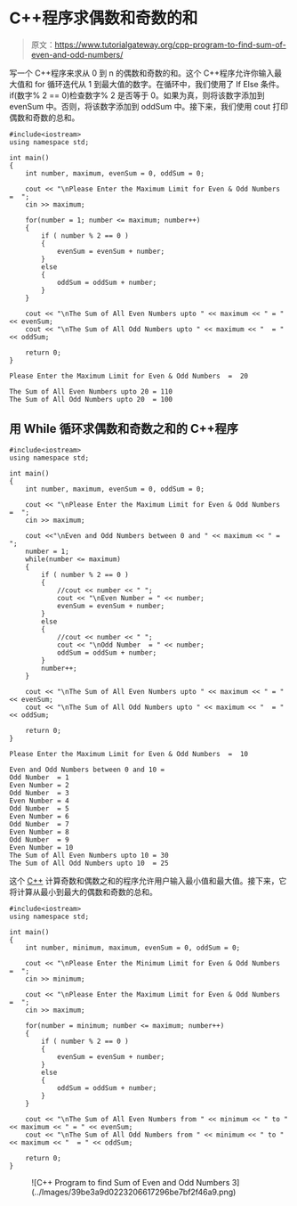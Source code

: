 # C++程序求偶数和奇数的和

> 原文：<https://www.tutorialgateway.org/cpp-program-to-find-sum-of-even-and-odd-numbers/>

写一个 C++程序来求从 0 到 n 的偶数和奇数的和。这个 C++程序允许你输入最大值和 for 循环迭代从 1 到最大值的数字。在循环中，我们使用了 If Else 条件。if(数字% 2 == 0)检查数字% 2 是否等于 0。如果为真，则将该数字添加到 evenSum 中。否则，将该数字添加到 oddSum 中。接下来，我们使用 cout 打印偶数和奇数的总和。

```
#include<iostream>
using namespace std;

int main()
{
	int number, maximum, evenSum = 0, oddSum = 0;

	cout << "\nPlease Enter the Maximum Limit for Even & Odd Numbers  =  ";
	cin >> maximum;	

	for(number = 1; number <= maximum; number++)
	{
  		if ( number % 2 == 0 ) 
		{
			evenSum = evenSum + number;
		}
		else
		{
			oddSum = oddSum + number;
		}
	}

	cout << "\nThe Sum of All Even Numbers upto " << maximum << " = " << evenSum;
	cout << "\nThe Sum of All Odd Numbers upto " << maximum << "  = " << oddSum;

 	return 0;
}
```

```
Please Enter the Maximum Limit for Even & Odd Numbers  =  20

The Sum of All Even Numbers upto 20 = 110
The Sum of All Odd Numbers upto 20  = 100
```

## 用 While 循环求偶数和奇数之和的 C++程序

```
#include<iostream>
using namespace std;

int main()
{
	int number, maximum, evenSum = 0, oddSum = 0;

	cout << "\nPlease Enter the Maximum Limit for Even & Odd Numbers  =  ";
	cin >> maximum;	

	cout <<"\nEven and Odd Numbers between 0 and " << maximum << " = ";
	number = 1;
	while(number <= maximum)
	{
  		if ( number % 2 == 0 ) 
		{
  			//cout << number << " ";  
			cout << "\nEven Number = " << number;
			evenSum = evenSum + number;
		}
		else
		{
			//cout << number << " ";
			cout << "\nOdd Number  = " << number;
			oddSum = oddSum + number;
		}
		number++;
	}

	cout << "\nThe Sum of All Even Numbers upto " << maximum << " = " << evenSum;
	cout << "\nThe Sum of All Odd Numbers upto " << maximum << "  = " << oddSum;

 	return 0;
}
```

```
Please Enter the Maximum Limit for Even & Odd Numbers  =  10

Even and Odd Numbers between 0 and 10 = 
Odd Number  = 1
Even Number = 2
Odd Number  = 3
Even Number = 4
Odd Number  = 5
Even Number = 6
Odd Number  = 7
Even Number = 8
Odd Number  = 9
Even Number = 10
The Sum of All Even Numbers upto 10 = 30
The Sum of All Odd Numbers upto 10  = 25
```

这个 [C++](https://www.tutorialgateway.org/cpp-programs/) 计算奇数和偶数之和的程序允许用户输入最小值和最大值。接下来，它将计算从最小到最大的偶数和奇数的总和。

```
#include<iostream>
using namespace std;

int main()
{
	int number, minimum, maximum, evenSum = 0, oddSum = 0;

	cout << "\nPlease Enter the Minimum Limit for Even & Odd Numbers  =  ";
	cin >> minimum;	

	cout << "\nPlease Enter the Maximum Limit for Even & Odd Numbers  =  ";
	cin >> maximum;	

	for(number = minimum; number <= maximum; number++)
	{
  		if ( number % 2 == 0 ) 
		{
			evenSum = evenSum + number;
		}
		else
		{
			oddSum = oddSum + number;
		}
	}

	cout << "\nThe Sum of All Even Numbers from " << minimum << " to "<< maximum << " = " << evenSum;
	cout << "\nThe Sum of All Odd Numbers from " << minimum << " to "<< maximum << "  = " << oddSum;

 	return 0;
}
```

<figure class="wp-block-image size-large">![C++ Program to find Sum of Even and Odd Numbers 3](../Images/39be3a9d0223206617296be7bf2f46a9.png)</figure>